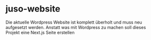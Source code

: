 # juso-website
Die aktuelle Wordpress Website ist komplett überholt und muss neu aufgesetzt werden. Anstatt was mit Wordpress zu machen soll dieses Projekt eine Next.js Seite erstellen

